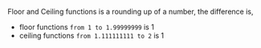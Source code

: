 Floor and Ceiling functions is a rounding up of a number, the difference is, 
- floor functions `from 1 to 1.99999999` is 1
- ceiling functions `from 1.111111111 to 2` is 1